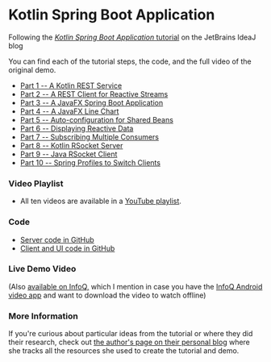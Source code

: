 #  Kotlin Spring Boot Application

Following the [*Kotlin Spring Boot Application* tutorial](https://blog.jetbrains.com/idea/2019/12/tutorial-reactive-spring-boot/) on the JetBrains IdeaJ blog

You can find each of the tutorial steps, the code, and the
full video of the original demo.

-   [Part 1 -- A Kotlin REST
    Service](https://blog.jetbrains.com/idea/2019/10/tutorial-reactive-spring-boot-a-kotlin-rest-service/)
-   [Part 2 -- A REST Client for Reactive
    Streams](https://blog.jetbrains.com/idea/2019/11/tutorial-reactive-spring-boot-a-rest-client-for-reactive-streams/)
-   [Part 3 -- A JavaFX Spring Boot
    Application](https://blog.jetbrains.com/idea/2019/11/tutorial-reactive-spring-boot-a-javafx-spring-boot-application/)
-   [Part 4 -- A JavaFX Line
    Chart](https://blog.jetbrains.com/idea/2019/11/tutorial-reactive-spring-boot-a-javafx-line-chart/)
-   [Part 5 -- Auto-configuration for Shared
    Beans](https://blog.jetbrains.com/idea/2019/11/tutorial-reactive-spring-boot-auto-configuration-for-shared-beans/)
-   [Part 6 -- Displaying Reactive
    Data](https://blog.jetbrains.com/idea/2019/11/tutorial-reactive-spring-boot-displaying-reactive-data/)
-   [Part 7 -- Subscribing Multiple
    Consumers](https://blog.jetbrains.com/idea/2019/12/tutorial-reactive-spring-boot-subscribing-multiple-consumers/)
-   [Part 8 -- Kotlin RSocket
    Server](https://blog.jetbrains.com/idea/2019/12/tutorial-reactive-spring-boot-kotlin-rsocket-server/)
-   [Part 9 -- Java RSocket
    Client](https://blog.jetbrains.com/idea/2019/12/tutorial-reactive-spring-boot-java-rsocket-client/)
-   [Part 10 -- Spring Profiles to Switch
    Clients](https://blog.jetbrains.com/idea/2019/12/tutorial-reactive-spring-boot-spring-profiles-to-switch-clients/)

### Video Playlist

-   All ten videos are available in a [YouTube
    playlist](https://www.youtube.com/playlist?list=PLPZy-hmwOdEVlrB4r1XF5GDQnaCQpiaa9).

### Code

-   [Server code in
    GitHub](https://github.com/trishagee/jb-stock-service)
-   [Client and UI code in
    GitHub](https://github.com/trishagee/jb-stock-client)

### Live Demo Video

(Also [available on
InfoQ,](https://www.infoq.com/presentations/spring-reactor-kotlin-javafx-mongodb/)
which I mention in case you have the [InfoQ Android video
app](https://play.google.com/store/apps/details?id=com.infoq.videos&hl=en)
and want to download the video to watch offline)

### More Information

If you're curious about particular ideas from the tutorial or
where they did their research, check out [the author's page on their personal
blog](http://trishagee.github.io/presentation/coding_duel/) where she
tracks all the resources she used to create the tutorial and demo.